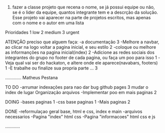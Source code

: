 1. fazer a classe projeto que recena o nome, se já possui equipe ou não, se é o lider da equipe, quantos integrante tem e a descrção da solução. Esse projeto vai aparecer na parte de projetos escritos, mas apenas com o nome e o autor em uma lista



Prioridades
1 low
2 medium
3 urgent



ATENÇÃO preciso que alguem faça: 
-a documentação  3
-Melhore a navbar, ao clicar na logo voltar a pagina inicial, e seu estilo  2
-coloque ou melhore as informanções na pagina inicial(index)  2
-Adicione as redes sociais dos integrantes do grupo no footer de cada pagina, ou faça um poo para isso  1
-Veja qual vai ser do hackaton, e altere onde ele aparece(navabars, footers)  1
-E trabalhe ou finalize sua propria parte ...  3

.............
Matheus Pestana

TO DO 
-arrumar indexações para nao dar bug github pages  3
    mudar o index de lugar
    Organização arquivos
-Implementar poo em mais paginas  2

DOING
-bases paginas  1
-css base paginas  1
-Mais paginas 2

DONE
-reformulaçao geral base, html e css, index e main
-arquivos necessarios
-Pagina "index" html css 
-Pagina "informacoes" html css e js

............